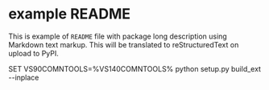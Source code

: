 # example README

This is example of `README` file with package long description
using Markdown text markup. This will be translated to reStructuredText
on upload to PyPI.

SET VS90COMNTOOLS=%VS140COMNTOOLS%
python setup.py build_ext --inplace

